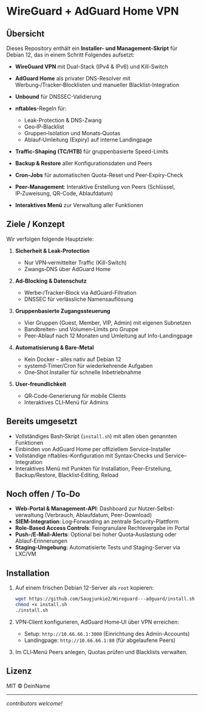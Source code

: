 # WireGuard + AdGuard Home VPN

## Übersicht

Dieses Repository enthält ein **Installer- und Management-Skript** für Debian 12, das in einem Schritt Folgendes aufsetzt:

* **WireGuard VPN** mit Dual-Stack (IPv4 & IPv6) und Kill-Switch
* **AdGuard Home** als privater DNS-Resolver mit Werbung‑/Tracker‑Blocklisten und manueller Blacklist-Integration
* **Unbound** für DNSSEC-Validierung
* **nftables**-Regeln für:

  * Leak-Protection & DNS-Zwang
  * Geo‑IP‑Blacklist
  * Gruppen‑Isolation und Monats‑Quotas
  * Ablauf‑Umleitung (Expiry) auf interne Landingpage
* **Traffic-Shaping (TC/HTB)** für gruppenbasierte Speed-Limits
* **Backup & Restore** aller Konfigurationsdaten und Peers
* **Cron-Jobs** für automatischen Quota-Reset und Peer‑Expiry-Check
* **Peer-Management**: Interaktive Erstellung von Peers (Schlüssel, IP‑Zuweisung, QR-Code, Ablaufdatum)
* **Interaktives Menü** zur Verwaltung aller Funktionen

## Ziele / Konzept

Wir verfolgen folgende Hauptziele:

1. **Sicherheit & Leak-Protection**

   * Nur VPN‑vermittelter Traffic (Kill-Switch)
   * Zwangs‑DNS über AdGuard Home
2. **Ad‑Blocking & Datenschutz**

   * Werbe‑/Tracker‑Block via AdGuard-Filtration
   * DNSSEC für verlässliche Namensauflösung
3. **Gruppenbasierte Zugangssteuerung**

   * Vier Gruppen (Guest, Member, VIP, Admin) mit eigenen Subnetzen
   * Bandbreiten- und Volumen‑Limits pro Gruppe
   * Peer-Ablauf nach 12 Monaten und Umleitung auf Info-Landingpage
4. **Automatisierung & Bare-Metal**

   * Kein Docker – alles nativ auf Debian 12
   * systemd‑Timer/Cron für wiederkehrende Aufgaben
   * One‑Shot Installer für schnelle Inbetriebnahme
5. **User‑freundlichkeit**

   * QR‑Code‑Generierung für mobile Clients
   * Interaktives CLI‑Menü für Admins

## Bereits umgesetzt

* Vollständiges Bash‑Skript (`install.sh`) mit allen oben genannten Funktionen
* Einbinden von AdGuard Home per offiziellem Service-Installer
* Vollständige nftables-Konfiguration mit Syntax‑Checks und Service–Integration
* Interaktives Menü mit Punkten für Installation, Peer-Erstellung, Backup/Restore, Blacklist‑Editing, Reload

## Noch offen / To‑Do

* **Web‑Portal & Management‑API**: Dashboard zur Nutzer‑Selbst­verwaltung (Verbrauch, Ablaufdatum, Peer-Download)
* **SIEM‑Integration**: Log‑Forwarding an zentrale Security-Plattform
* **Role‑Based Access Controls**: Feingranulare Rechtevergabe im Portal
* **Push-/E‑Mail-Alerts**: Optional bei hoher Quota‑Auslastung oder Ablauf‑Erinnerungen
* **Staging‑Umgebung**: Automatisierte Tests und Staging-Server via LXC/VM

## Installation

1. Auf einem frischen Debian 12-Server als `root` kopieren:

   ```bash
   wget https://github.com/Saugjunkie2/Wireguard---adguard/install.sh -O install.sh
   chmod +x install.sh
   ./install.sh
   ```
2. VPN‑Client konfigurieren, AdGuard Home‑UI über VPN erreichen:

   * Setup: `http://10.66.66.1:3000` (Einrichtung des Admin-Accounts)
   * Landingpage: `http://10.66.66.1:80` (für abgelaufene Peers)
3. Im CLI‑Menü Peers anlegen, Quotas prüfen und Blacklists verwalten.

## Lizenz

MIT © DeinName

---

*contributors welcome!*

